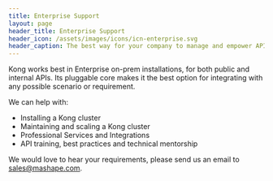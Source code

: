 ```yaml
---
title: Enterprise Support
layout: page
header_title: Enterprise Support
header_icon: /assets/images/icons/icn-enterprise.svg
header_caption: The best way for your company to manage and empower APIs
---
```


Kong works best in Enterprise on-prem installations, for both public and internal APIs. Its pluggable core makes it the best option for integrating with any possible scenario or requirement.

We can help with:

* Installing a Kong cluster
* Maintaining and scaling a Kong cluster
* Professional Services and Integrations
* API training, best practices and technical mentorship

We would love to hear your requirements, please send us an email to <a href="mailto: sales@mashape.com">sales@mashape.com</a>.
